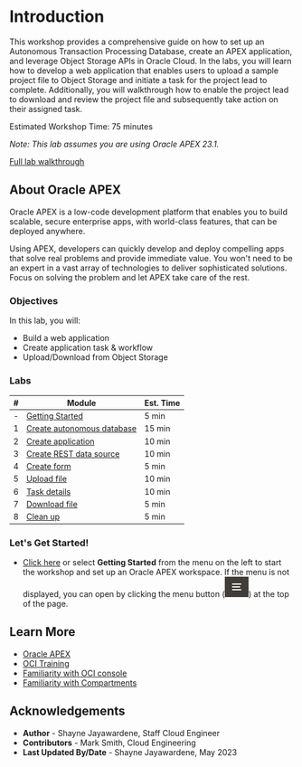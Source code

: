 # Introduction

This workshop provides a comprehensive guide on how to set up an Autonomous Transaction Processing Database, create an APEX application, and leverage Object Storage APIs in Oracle Cloud. In the labs, you will learn how to develop a web application that enables users to upload a sample project file to Object Storage and initiate a task for the project lead to complete. Additionally, you will walkthrough how to enable the project lead to download and review the project file and subsequently take action on their assigned task.

Estimated Workshop Time: 75 minutes

*Note: This lab assumes you are using Oracle APEX 23.1.*

[Full lab walkthrough](videohub:1_77gs65t8)

## About Oracle APEX

Oracle APEX is a low-code development platform that enables you to build scalable, secure enterprise apps, with world-class features, that can be deployed anywhere.

Using APEX, developers can quickly develop and deploy compelling apps that solve real problems and provide immediate value. You won't need to be an expert in a vast array of technologies to deliver sophisticated solutions. Focus on solving the problem and let APEX take care of the rest.

### Objectives

In this lab, you will:

- Build a web application
- Create application task & workflow
- Upload/Download from Object Storage

### Labs

| # | Module | Est. Time |
| --- | --- | --- |
| - | [Getting Started](?lab=1-sign-up-apex) | 5 min |
| 1 | [Create autonomous database](?lab=create-autonomous) | 15 min |
| 2 | [Create application](?lab=create-application) | 10 min |
| 3 | [Create REST data source](?lab=create-rest-source) | 10 min |
| 4 | [Create form](?lab=create-form) | 5 min |
| 5 | [Upload file](?lab=upload-file) | 10 min |
| 6 | [Task details](?lab=task-details) | 10 min |
| 7 | [Download file](?lab=download-file) | 5 min |
| 8 | [Clean up](?lab=clean-up) | 5 min |

### **Let's Get Started!**

- [Click here](?lab=1-sign-up-apex) or select **Getting Started** from the menu on the left to start the workshop and set up an Oracle APEX workspace.
If the menu is not displayed, you can open by clicking the menu button (![Menu icon](./images/menu-button.png)) at the top of the page.

## Learn More

- [Oracle APEX](https://apex.oracle.com/en/)
- [OCI Training](https://cloud.oracle.com/en_US/iaas/training)
- [Familiarity with OCI console](https://docs.us-phoenix-1.oraclecloud.com/Content/GSG/Concepts/console.htm)
- [Familiarity with Compartments](https://docs.us-phoenix-1.oraclecloud.com/Content/GSG/Concepts/concepts.htm)

## Acknowledgements

- **Author** - Shayne Jayawardene, Staff Cloud Engineer
- **Contributors** - Mark Smith, Cloud Engineering
- **Last Updated By/Date** - Shayne Jayawardene, May 2023
